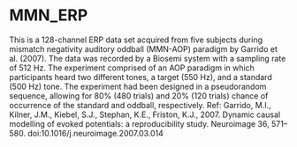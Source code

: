 # MMN_ERP
This is a 128-channel ERP data set acquired from five subjects during mismatch negativity auditory oddball (MMN-AOP) paradigm by Garrido et al. (2007). The data was recorded by a Biosemi system with a sampling rate of 512 Hz. The experiment comprised of an AOP paradigm in which participants heard two different tones, a target (550 Hz), and a standard (500 Hz) tone. The experiment had been designed in a pseudorandom sequence, allowing for 80% (480 trials) and 20% (120 trials) chance of occurrence of the standard and oddball, respectively.  Ref:  Garrido, M.I., Kilner, J.M., Kiebel, S.J., Stephan, K.E., Friston, K.J., 2007. Dynamic causal modelling of evoked potentials: a reproducibility study. Neuroimage 36, 571–580. doi:10.1016/j.neuroimage.2007.03.014
